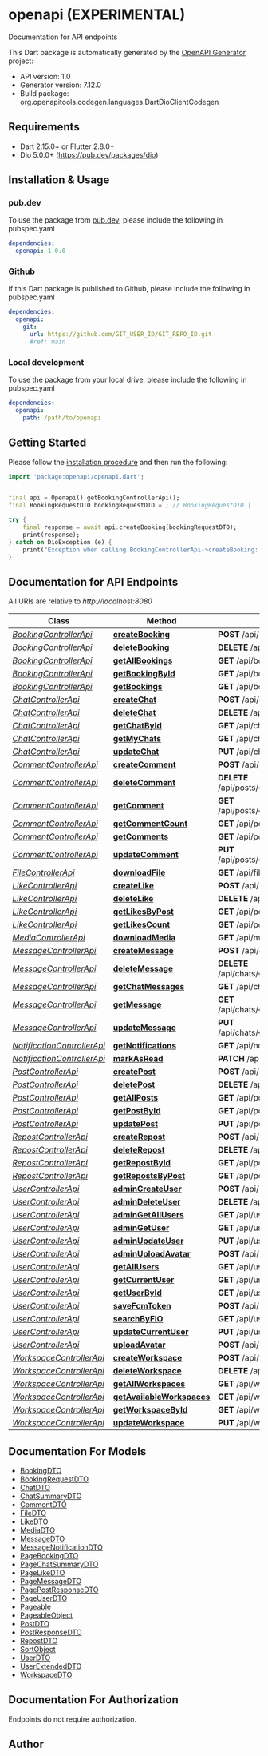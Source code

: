 # openapi (EXPERIMENTAL)
Documentation for API endpoints

This Dart package is automatically generated by the [OpenAPI Generator](https://openapi-generator.tech) project:

- API version: 1.0
- Generator version: 7.12.0
- Build package: org.openapitools.codegen.languages.DartDioClientCodegen

## Requirements

* Dart 2.15.0+ or Flutter 2.8.0+
* Dio 5.0.0+ (https://pub.dev/packages/dio)

## Installation & Usage

### pub.dev
To use the package from [pub.dev](https://pub.dev), please include the following in pubspec.yaml
```yaml
dependencies:
  openapi: 1.0.0
```

### Github
If this Dart package is published to Github, please include the following in pubspec.yaml
```yaml
dependencies:
  openapi:
    git:
      url: https://github.com/GIT_USER_ID/GIT_REPO_ID.git
      #ref: main
```

### Local development
To use the package from your local drive, please include the following in pubspec.yaml
```yaml
dependencies:
  openapi:
    path: /path/to/openapi
```

## Getting Started

Please follow the [installation procedure](#installation--usage) and then run the following:

```dart
import 'package:openapi/openapi.dart';


final api = Openapi().getBookingControllerApi();
final BookingRequestDTO bookingRequestDTO = ; // BookingRequestDTO | 

try {
    final response = await api.createBooking(bookingRequestDTO);
    print(response);
} catch on DioException (e) {
    print("Exception when calling BookingControllerApi->createBooking: $e\n");
}

```

## Documentation for API Endpoints

All URIs are relative to *http://localhost:8080*

Class | Method | HTTP request | Description
------------ | ------------- | ------------- | -------------
[*BookingControllerApi*](doc/BookingControllerApi.md) | [**createBooking**](doc/BookingControllerApi.md#createbooking) | **POST** /api/bookings | 
[*BookingControllerApi*](doc/BookingControllerApi.md) | [**deleteBooking**](doc/BookingControllerApi.md#deletebooking) | **DELETE** /api/bookings/{id} | 
[*BookingControllerApi*](doc/BookingControllerApi.md) | [**getAllBookings**](doc/BookingControllerApi.md#getallbookings) | **GET** /api/bookings | 
[*BookingControllerApi*](doc/BookingControllerApi.md) | [**getBookingById**](doc/BookingControllerApi.md#getbookingbyid) | **GET** /api/bookings/{id} | 
[*BookingControllerApi*](doc/BookingControllerApi.md) | [**getBookings**](doc/BookingControllerApi.md#getbookings) | **GET** /api/bookings/me | 
[*ChatControllerApi*](doc/ChatControllerApi.md) | [**createChat**](doc/ChatControllerApi.md#createchat) | **POST** /api/chats | 
[*ChatControllerApi*](doc/ChatControllerApi.md) | [**deleteChat**](doc/ChatControllerApi.md#deletechat) | **DELETE** /api/chats/{id} | 
[*ChatControllerApi*](doc/ChatControllerApi.md) | [**getChatById**](doc/ChatControllerApi.md#getchatbyid) | **GET** /api/chats/{id} | 
[*ChatControllerApi*](doc/ChatControllerApi.md) | [**getMyChats**](doc/ChatControllerApi.md#getmychats) | **GET** /api/chats/my | 
[*ChatControllerApi*](doc/ChatControllerApi.md) | [**updateChat**](doc/ChatControllerApi.md#updatechat) | **PUT** /api/chats/{id} | 
[*CommentControllerApi*](doc/CommentControllerApi.md) | [**createComment**](doc/CommentControllerApi.md#createcomment) | **POST** /api/posts/{postId}/comments | 
[*CommentControllerApi*](doc/CommentControllerApi.md) | [**deleteComment**](doc/CommentControllerApi.md#deletecomment) | **DELETE** /api/posts/{postId}/comments/{commentId} | 
[*CommentControllerApi*](doc/CommentControllerApi.md) | [**getComment**](doc/CommentControllerApi.md#getcomment) | **GET** /api/posts/{postId}/comments/{commentId} | 
[*CommentControllerApi*](doc/CommentControllerApi.md) | [**getCommentCount**](doc/CommentControllerApi.md#getcommentcount) | **GET** /api/posts/{postId}/comments/count | 
[*CommentControllerApi*](doc/CommentControllerApi.md) | [**getComments**](doc/CommentControllerApi.md#getcomments) | **GET** /api/posts/{postId}/comments | 
[*CommentControllerApi*](doc/CommentControllerApi.md) | [**updateComment**](doc/CommentControllerApi.md#updatecomment) | **PUT** /api/posts/{postId}/comments/{commentId} | 
[*FileControllerApi*](doc/FileControllerApi.md) | [**downloadFile**](doc/FileControllerApi.md#downloadfile) | **GET** /api/files/{filename} | 
[*LikeControllerApi*](doc/LikeControllerApi.md) | [**createLike**](doc/LikeControllerApi.md#createlike) | **POST** /api/posts/{postId}/likes | 
[*LikeControllerApi*](doc/LikeControllerApi.md) | [**deleteLike**](doc/LikeControllerApi.md#deletelike) | **DELETE** /api/posts/{postId}/likes | 
[*LikeControllerApi*](doc/LikeControllerApi.md) | [**getLikesByPost**](doc/LikeControllerApi.md#getlikesbypost) | **GET** /api/posts/{postId}/likes | 
[*LikeControllerApi*](doc/LikeControllerApi.md) | [**getLikesCount**](doc/LikeControllerApi.md#getlikescount) | **GET** /api/posts/{postId}/likes/count | 
[*MediaControllerApi*](doc/MediaControllerApi.md) | [**downloadMedia**](doc/MediaControllerApi.md#downloadmedia) | **GET** /api/media/{filename} | 
[*MessageControllerApi*](doc/MessageControllerApi.md) | [**createMessage**](doc/MessageControllerApi.md#createmessage) | **POST** /api/chats/{chatId}/messages | 
[*MessageControllerApi*](doc/MessageControllerApi.md) | [**deleteMessage**](doc/MessageControllerApi.md#deletemessage) | **DELETE** /api/chats/{chatId}/messages/{messageId} | 
[*MessageControllerApi*](doc/MessageControllerApi.md) | [**getChatMessages**](doc/MessageControllerApi.md#getchatmessages) | **GET** /api/chats/{chatId}/messages | 
[*MessageControllerApi*](doc/MessageControllerApi.md) | [**getMessage**](doc/MessageControllerApi.md#getmessage) | **GET** /api/chats/{chatId}/messages/{messageId} | 
[*MessageControllerApi*](doc/MessageControllerApi.md) | [**updateMessage**](doc/MessageControllerApi.md#updatemessage) | **PUT** /api/chats/{chatId}/messages/{messageId} | 
[*NotificationControllerApi*](doc/NotificationControllerApi.md) | [**getNotifications**](doc/NotificationControllerApi.md#getnotifications) | **GET** /api/notifications | 
[*NotificationControllerApi*](doc/NotificationControllerApi.md) | [**markAsRead**](doc/NotificationControllerApi.md#markasread) | **PATCH** /api/notifications/{id}/read | 
[*PostControllerApi*](doc/PostControllerApi.md) | [**createPost**](doc/PostControllerApi.md#createpost) | **POST** /api/posts | 
[*PostControllerApi*](doc/PostControllerApi.md) | [**deletePost**](doc/PostControllerApi.md#deletepost) | **DELETE** /api/posts/{id} | 
[*PostControllerApi*](doc/PostControllerApi.md) | [**getAllPosts**](doc/PostControllerApi.md#getallposts) | **GET** /api/posts | 
[*PostControllerApi*](doc/PostControllerApi.md) | [**getPostById**](doc/PostControllerApi.md#getpostbyid) | **GET** /api/posts/{id} | 
[*PostControllerApi*](doc/PostControllerApi.md) | [**updatePost**](doc/PostControllerApi.md#updatepost) | **PUT** /api/posts/{id} | 
[*RepostControllerApi*](doc/RepostControllerApi.md) | [**createRepost**](doc/RepostControllerApi.md#createrepost) | **POST** /api/posts/{postId}/reposts | 
[*RepostControllerApi*](doc/RepostControllerApi.md) | [**deleteRepost**](doc/RepostControllerApi.md#deleterepost) | **DELETE** /api/posts/{postId}/reposts/{id} | 
[*RepostControllerApi*](doc/RepostControllerApi.md) | [**getRepostById**](doc/RepostControllerApi.md#getrepostbyid) | **GET** /api/posts/{postId}/reposts/{id} | 
[*RepostControllerApi*](doc/RepostControllerApi.md) | [**getRepostsByPost**](doc/RepostControllerApi.md#getrepostsbypost) | **GET** /api/posts/{postId}/reposts | 
[*UserControllerApi*](doc/UserControllerApi.md) | [**adminCreateUser**](doc/UserControllerApi.md#admincreateuser) | **POST** /api/users | 
[*UserControllerApi*](doc/UserControllerApi.md) | [**adminDeleteUser**](doc/UserControllerApi.md#admindeleteuser) | **DELETE** /api/users/{id} | 
[*UserControllerApi*](doc/UserControllerApi.md) | [**adminGetAllUsers**](doc/UserControllerApi.md#admingetallusers) | **GET** /api/users/full | 
[*UserControllerApi*](doc/UserControllerApi.md) | [**adminGetUser**](doc/UserControllerApi.md#admingetuser) | **GET** /api/users/{id}/full | 
[*UserControllerApi*](doc/UserControllerApi.md) | [**adminUpdateUser**](doc/UserControllerApi.md#adminupdateuser) | **PUT** /api/users/{id} | 
[*UserControllerApi*](doc/UserControllerApi.md) | [**adminUploadAvatar**](doc/UserControllerApi.md#adminuploadavatar) | **POST** /api/users/{id}/avatar | 
[*UserControllerApi*](doc/UserControllerApi.md) | [**getAllUsers**](doc/UserControllerApi.md#getallusers) | **GET** /api/users | 
[*UserControllerApi*](doc/UserControllerApi.md) | [**getCurrentUser**](doc/UserControllerApi.md#getcurrentuser) | **GET** /api/users/me | 
[*UserControllerApi*](doc/UserControllerApi.md) | [**getUserById**](doc/UserControllerApi.md#getuserbyid) | **GET** /api/users/{id} | 
[*UserControllerApi*](doc/UserControllerApi.md) | [**saveFcmToken**](doc/UserControllerApi.md#savefcmtoken) | **POST** /api/users/fcm-token | 
[*UserControllerApi*](doc/UserControllerApi.md) | [**searchByFIO**](doc/UserControllerApi.md#searchbyfio) | **GET** /api/users/search | 
[*UserControllerApi*](doc/UserControllerApi.md) | [**updateCurrentUser**](doc/UserControllerApi.md#updatecurrentuser) | **PUT** /api/users/me | 
[*UserControllerApi*](doc/UserControllerApi.md) | [**uploadAvatar**](doc/UserControllerApi.md#uploadavatar) | **POST** /api/users/me/avatar | 
[*WorkspaceControllerApi*](doc/WorkspaceControllerApi.md) | [**createWorkspace**](doc/WorkspaceControllerApi.md#createworkspace) | **POST** /api/workspaces | 
[*WorkspaceControllerApi*](doc/WorkspaceControllerApi.md) | [**deleteWorkspace**](doc/WorkspaceControllerApi.md#deleteworkspace) | **DELETE** /api/workspaces/{id} | 
[*WorkspaceControllerApi*](doc/WorkspaceControllerApi.md) | [**getAllWorkspaces**](doc/WorkspaceControllerApi.md#getallworkspaces) | **GET** /api/workspaces | 
[*WorkspaceControllerApi*](doc/WorkspaceControllerApi.md) | [**getAvailableWorkspaces**](doc/WorkspaceControllerApi.md#getavailableworkspaces) | **GET** /api/workspaces/available | 
[*WorkspaceControllerApi*](doc/WorkspaceControllerApi.md) | [**getWorkspaceById**](doc/WorkspaceControllerApi.md#getworkspacebyid) | **GET** /api/workspaces/{id} | 
[*WorkspaceControllerApi*](doc/WorkspaceControllerApi.md) | [**updateWorkspace**](doc/WorkspaceControllerApi.md#updateworkspace) | **PUT** /api/workspaces/{id} | 


## Documentation For Models

 - [BookingDTO](doc/BookingDTO.md)
 - [BookingRequestDTO](doc/BookingRequestDTO.md)
 - [ChatDTO](doc/ChatDTO.md)
 - [ChatSummaryDTO](doc/ChatSummaryDTO.md)
 - [CommentDTO](doc/CommentDTO.md)
 - [FileDTO](doc/FileDTO.md)
 - [LikeDTO](doc/LikeDTO.md)
 - [MediaDTO](doc/MediaDTO.md)
 - [MessageDTO](doc/MessageDTO.md)
 - [MessageNotificationDTO](doc/MessageNotificationDTO.md)
 - [PageBookingDTO](doc/PageBookingDTO.md)
 - [PageChatSummaryDTO](doc/PageChatSummaryDTO.md)
 - [PageLikeDTO](doc/PageLikeDTO.md)
 - [PageMessageDTO](doc/PageMessageDTO.md)
 - [PagePostResponseDTO](doc/PagePostResponseDTO.md)
 - [PageUserDTO](doc/PageUserDTO.md)
 - [Pageable](doc/Pageable.md)
 - [PageableObject](doc/PageableObject.md)
 - [PostDTO](doc/PostDTO.md)
 - [PostResponseDTO](doc/PostResponseDTO.md)
 - [RepostDTO](doc/RepostDTO.md)
 - [SortObject](doc/SortObject.md)
 - [UserDTO](doc/UserDTO.md)
 - [UserExtendedDTO](doc/UserExtendedDTO.md)
 - [WorkspaceDTO](doc/WorkspaceDTO.md)


## Documentation For Authorization

Endpoints do not require authorization.


## Author



